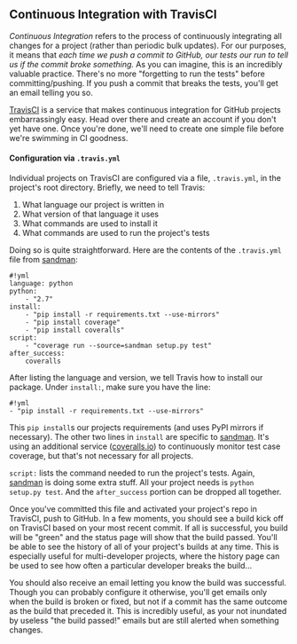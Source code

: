## Continuous Integration with TravisCI

*Continuous Integration* refers to the process of continuously integrating all
changes for a project (rather than periodic bulk updates). For our purposes, it
means that *each time we push a commit to GitHub, our tests our run to tell us if the commit broke something.*
As you can imagine, this is an incredibly valuable practice. There's no more
"forgetting to run the tests" before committing/pushing. If you push a commit
that breaks the tests, you'll get an email telling you so.

[TravisCI](http://www.travis-ci.org) is a service that makes continuous
integration for GitHub projects embarrassingly easy. Head over there and create
an account if you don't yet have one. Once you're done, we'll need to create
one simple file before we're swimming in CI goodness.

#### Configuration via `.travis.yml`

Individual projects on TravisCI are configured via a file, `.travis.yml`, 
in the project's root directory. Briefly, we need to tell Travis:

1. What language our project is written in
1. What version of that language it uses
1. What commands are used to install it
1. What commands are used to run the project's tests

Doing so is quite straightforward. Here are the contents of the `.travis.yml`
file from [sandman](http://www.github.com/jeffknupp/sandman):

    #!yml
    language: python
    python:
        - "2.7"
    install: 
        - "pip install -r requirements.txt --use-mirrors"
        - "pip install coverage"
        - "pip install coveralls"
    script: 
        - "coverage run --source=sandman setup.py test"
    after_success:
        coveralls

After listing the language and version, we tell Travis how to install our
package. Under `install:`, make sure you have the line:

    #!yml
    - "pip install -r requirements.txt --use-mirrors"

This `pip install`s our projects requirements (and uses PyPI mirrors if
necessary). The other two lines in `install` are specific to [sandman](http://www.github.com/jeffknupp/sandman).
It's using an additional service ([coveralls.io](http://coveralls.io)) to continuously monitor 
test case coverage, but that's not necessary for all projects.

`script:` lists the command needed to run the project's tests. Again, [sandman](http://www.github.com/jeffknupp/sandman)
is doing some extra stuff. All your project needs is `python setup.py test`.
And the `after_success` portion can be dropped all together.

Once you've committed this file and activated your project's repo in TravisCI,
push to GitHub. In a few moments, you should see a build kick off on TravisCI
based on your most recent commit. If all is successful, you build will be
"green" and the status page will show that the build passed. You'll be able to
see the history of all of your project's builds at any time. This is especially
useful for multi-developer projects, where the history page can be used to see 
how often a particular developer breaks the build...

You should also receive an email letting you know the build was successful.
Though you can probably configure it otherwise, you'll get emails only when the
build is broken or fixed, but not if a commit has the same outcome as the build
that preceded it. This is incredibly useful, as your not inundated by useless
"the build passed!" emails but are still alerted when something changes.
